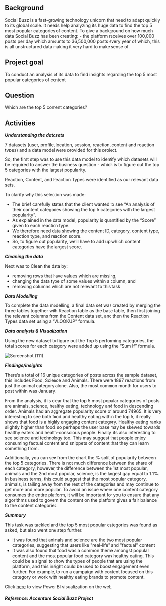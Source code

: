 ## Background

Social Buzz is a fast-growing technology unicorn that need to adapt quickly to its global scale. It needs help analyzing its huge data to find the top 5 most popular categories of content. To give a background on how much data Social Buzz has been creating: - the platform receives over 100,000 posts per day which amounts to 36,500,000 posts every year of which, this is all unstructured data making it very hard to make sense of.

## Project goal

To conduct an analysis of its data to find insights regarding the top 5 most popular categories of content

## Question

Which are the top 5 content categories?

## Activities

***Understanding the datasets***

7 datasets (user, profile, location, session, reaction, content and reaction types) and a data model were provided for this project.

So, the first step was to use this data model to identify which datasets will be required to answer the business question - which is to figure out the top 5 categories with the largest popularity.

Reaction, Content, and Reaction Types were identified as our relevant data sets.

To clarify why this selection was made:

- The brief carefully states that the client wanted to see “An analysis of their content categories showing the top 5 categories with the largest popularity”.
- As explained in the data model, popularity is quantified by the “Score” given to each reaction type.
- We therefore need data showing the content ID, category, content type, reaction type, and reaction score.
- So, to figure out popularity, we’ll have to add up which content categories have the largest score.

***Cleaning the data***

Next was to Clean the data by:

- removing rows that have values which are missing,
- changing the data type of some values within a column, and
- removing columns which are not relevant to this task
  
***Data Modelling***

To complete the data modelling, a final data set was created by merging the three tables together with Reaction table as the base table, then first joining the relevant columns from the Content data set, and then the Reaction Types data set using a “VLOOKUP” formula.
 
***Data analysis & Visualization***

Using the new dataset to figure out the Top 5 performing categories, the total scores for each category were added up using the “Sum If” formula.

![Screenshot (111)](https://github.com/osby44/SocialBuzz/assets/141450625/6dd3fa8e-f126-49c2-a766-61e54c8d0f10)

***Findings/insights***

There’s a total of 16 unique categories of posts across the sample dataset, this includes Food, Science and Animals. There were 1897 reactions from just the animal category alone. Also, the most common month for users to post within was January. 

From the analysis, it is clear that the top 5 most popular categories of posts are animals, science, healthy eating, technology and food in descending order.
Animals had an aggregate popularity score of around 74965. It is very interesting to see both food and healthy eating within the top 5, it really shows that food is a highly engaging content category. Healthy eating ranks slightly higher than food, so perhaps the user base may be skewed towards healthy
eaters and health-conscious people.
Finally, its also interesting to see science and technology too. This may suggest that people enjoy consuming factual content and snippets of content that they can learn something from.

Additionally, you can see from the chart the % split of popularity between the top 5 categories. There is not much difference between the share of each category, however, the difference between the 1st most popular, animals and the 2nd most popular, science, is the largest gap equal to 1.1%.
In business terms, this could suggest that the most popular category, animals, is tailing away from the rest of the categories and may continue to get more and more popular. To avoid an issue where one content category consumes the entire platform, it will be important for you to ensure that any algorithms used to govern the content on the platform gives a fair balance to the content categories.


***Summary***

This task was tackled and the top 5 most popular categories was found as asked, but also went one step further.
- It was found that animals and science are the two most popular categories, suggesting that users like "real-life" and "factual" content
- It was also found that food was a common theme amongst popular content and the most popular food category was healthy eating. This could be a signal to show the types of people that are using the platform, and this insight could be used to boost engagement even further. For example, to run a campaign with content focused on this category or work with healthy eating brands to promote content.

Click [here](https://app.powerbi.com/links/ol9HCR05SI?ctid=3922f60b-e8a2-4862-9142-e8910c694245&pbi_source=linkShare) to view Power BI visualization on the web.


##### Reference: Accenture Social Buzz Project
